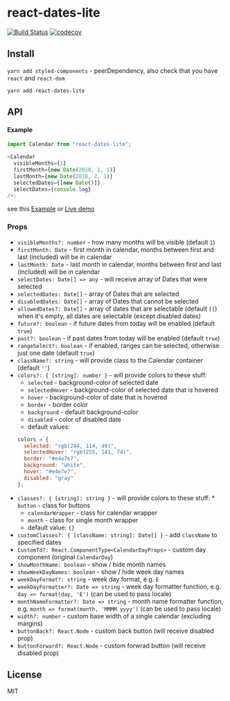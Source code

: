 # react-dates-lite

[![Build Status](https://travis-ci.org/dominikchrastek/react-dates-lite.svg?branch=master)](https://travis-ci.org/dominikchrastek/react-dates-lite)
[![codecov](https://codecov.io/gh/dominikchrastek/react-dates-lite/branch/master/graph/badge.svg)](https://codecov.io/gh/dominikchrastek/react-dates-lite)

## Install

`yarn add styled-components` - peerDependency, also check that you have `react` and `react-dom`

`yarn add react-dates-lite`

## API

#### Example

```js
import Calendar from "react-dates-lite";

<Calendar
  visibleMonths={1}
  firstMonth={new Date(2018, 1, 1)}
  lastMonth={new Date(2018, 2, 1)}
  selectedDates={[new Date()]}
  selectDates={console.log}
/>;
```

see this [Example](https://github.com/dominikchrastek/react-dates-lite/blob/master/example/Example.jsx) or [Live demo](https://dominikchrastek.github.io/react-dates-lite)

### Props

- `visibleMonths?: number` - how many months will be visible (default `1`)
- `firstMonth: Date` - first month in calendar, months between first and last (included) will be in calendar
- `lastMonth: Date` - last month in calendar, months between first and last (included) will be in calendar
- `selectDates: Date[] => any` - will receive array of Dates that were selected
- `selectedDates: Date[]` - array of Dates that are selected
- `disabledDates: Date[]` - array of Dates that cannot be selected
- `allowedDates?: Date[]` - array of dates that are selectable (default `[]`) when it's empty, all dates are selectable (except disabled dates)
- `future?: boolean` - if future dates from today will be enabled (default `true`)
- `past?: boolean` - if past dates from today will be enabled (default `true`)
- `rangeSelect?: boolean` - if enabled, ranges can be selected, otherwise just one date (default `true`)
- `className?: string` - will provide class to the Calendar container (default `''`)
- `colors?: { [string]: number }` - will provide colors to these stuff:
  - `selected` - background-color of selected date
  - `selectedHover` - background-color of selected date that is hovered
  - `hover` - background-color of date that is hovered
  - `border` - border color
  - `background` - default background-color
  - `disabled` - color of disabled date
  - default values:
  ```js
  colors = {
    selected: "rgb(244, 114, 49)",
    selectedHover: "rgb(255, 141, 74)",
    border: "#e4e7e7",
    background: "white",
    hover: "#e4e7e7",
    disabled: "gray"
  };
  ```
- `classes?: { [string]: string }` - will provide colors to these stuff: \* `button` - class for buttons
  - `calendarWrapper` - class for calendar wrapper
  - `month` - class for single month wrapper
  - default value: `{}`
- `customClasses?: { [className: string]: Date[] }` - add `className` to specified dates
- `CustomTd?: React.ComponentType<CalendarDayProps>` - custom day component (original `CalendarDay`)
- `showMonthName: boolean` - show / hide month names
- `showWeekDayNames: boolean` - show / hide week day names
- `weekDayFormat?: string` - week day format, e.g. `E`
- `weekDayFormatter?: Date => string` - week day formatter function, e.g. `day => format(day, 'E')` (can be used to pass locale)
- `monthNameFormatter?: Date => string` - month name formatter function, e.g. `month => format(month, 'MMMM yyyy')` (can be used to pass locale)
- `width?: number` - custom base width of a single calendar (excluding margins)
- `buttonBack?: React.Node` - custom back button (will receive disabled prop)
- `buttonForward?: React.Node` - custom forwrad button (will receive disabled prop)

## License

MIT
